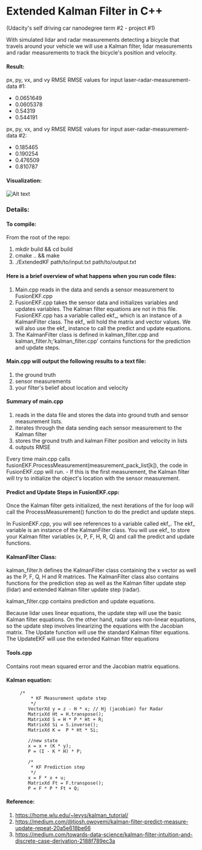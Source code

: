 # Extended Kalman Filter in C++
(Udacity's self driving car nanodegree term #2 - project #1)

With simulated lidar and radar measurements detecting a bicycle that travels around your vehicle we will use a Kalman filter, lidar measurements and radar measurements to track the bicycle's position and velocity.

#### Result:
px, py, vx, and vy RMSE RMSE values for input laser-radar-measurement-data #1:

- 0.0651649
- 0.0605378
- 0.54319
- 0.544191

px, py, vx, and vy RMSE RMSE values for input aser-radar-measurement-data #2:

- 0.185465
- 0.190254
- 0.476509
- 0.810787

#### Visualization:

![Alt text](/Sample-files/EKF_plot.png?)

### Details:

#### To compile:
From the root of the repo:
1. mkdir build && cd build
2. cmake .. && make
3. ./ExtendedKF path/to/input.txt path/to/output.txt

#### Here is a brief overview of what happens when you run code files:

1. Main.cpp reads in the data and sends a sensor measurement to FusionEKF.cpp
2. FusionEKF.cpp takes the sensor data and initializes variables and updates variables. The Kalman filter equations are not in this file. FusionEKF.cpp has a variable called ekf_, which is an instance of a KalmanFilter class. The ekf_ will hold the matrix and vector values. We will also use the ekf_ instance to call the predict and update equations.
3. The KalmanFilter class is defined in kalman_filter.cpp and kalman_filter.h;'kalman_filter.cpp' contains functions for the prediction and update steps.

#### Main.cpp will output the following results to a text file:

1. the ground truth
2. sensor measurements
3. your filter's belief about location and velocity

#### Summary of main.cpp
1. reads in the data file and stores the data into ground truth and sensor measurement lists.
2. iterates through the data sending each sensor measurement to the Kalman filter
3. stores the ground truth and kalman Filter position and velocity in lists
4. outputs RMSE

Every time main.cpp calls fusionEKF.ProcessMeasurement(measurement_pack_list[k]), the code in FusionEKF.cpp will run. - If this is the first measurement, the Kalman filter will try to initialize the object's location with the sensor measurement.

#### Predict and Update Steps in FusionEKF.cpp:
Once the Kalman filter gets initialized, the next iterations of the for loop will call the ProcessMeasurement() function to do the predict and update steps.

In FusionEKF.cpp, you will see references to a variable called ekf_. The ekf_ variable is an instance of the KalmanFilter class. You will use ekf_ to store your Kalman filter variables (x, P, F, H, R, Q) and call the predict and update functions. 

#### KalmanFilter Class:
kalman_filter.h defines the KalmanFilter class containing the x vector as well as the P, F, Q, H and R matrices. The KalmanFilter class also contains functions for the prediction step as well as the Kalman filter update step (lidar) and extended Kalman filter update step (radar).

kalman_filter.cpp contains prediction and update equations. 

Because lidar uses linear equations, the update step will use the basic Kalman filter equations. On the other hand, radar uses non-linear equations, so the update step involves linearizing the equations with the Jacobian matrix. The Update function will use the standard Kalman filter equations. The UpdateEKF will use the extended Kalman filter equations

#### Tools.cpp
Contains root mean squared error and the Jacobian matrix equations.

#### Kalman equation:
		 /*
			 * KF Measurement update step
			 */
			VectorXd y = z - H * x; // Hj (jacobian) for Radar 
			MatrixXd Ht = H.transpose();
			MatrixXd S = H * P * Ht + R;
			MatrixXd Si = S.inverse();
			MatrixXd K =  P * Ht * Si;

			//new state
			x = x + (K * y);
			P = (I - K * H) * P;

			/*
			 * KF Prediction step
			 */
			x = F * x + u;
			MatrixXd Ft = F.transpose();
			P = F * P * Ft + Q;
    
#### Reference:
1. https://home.wlu.edu/~levys/kalman_tutorial/
2. https://medium.com/@tjosh.owoyemi/kalman-filter-predict-measure-update-repeat-20a5e618be66
3. https://medium.com/towards-data-science/kalman-filter-intuition-and-discrete-case-derivation-2188f789ec3a


